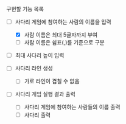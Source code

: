 구현할 기능 목록
- [ ] 사다리 게임에 참여하는 사람의 이름을 입력
  - [x] 사람 이름은 최대 5글자까지 부여
  - [ ] 사람 이름은 쉼표(,)를 기준으로 구분
- [ ] 최대 사다리 높이 입력

- [ ] 사다리 라인 생성
  - [ ] 가로 라인이 겹칠 수 없음

- [ ] 사다리 게임 실행 결과 출력
  - [ ] 사다리 게임에 참여하는 사람들의 이름 출력
  - [ ] 사다리 출력
